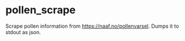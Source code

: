 # pollen_scrape

Scrape pollen information from https://naaf.no/pollenvarsel.
Dumps it to stdout as json.
